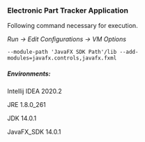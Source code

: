 ### Electronic Part Tracker Application




Following command necessary for execution.

_Run -> Edit Configurations -> VM Options_

`--module-path 'JavaFX SDK Path'/lib --add-modules=javafx.controls,javafx.fxml`

##### Environments:

Intellij IDEA 2020.2

JRE 1.8.0_261

JDK 14.0.1

JavaFX_SDK 14.0.1